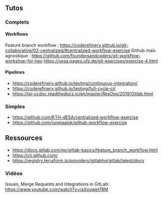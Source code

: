 ## Tutos


### Complets
#### Workflows
Feature branch workflow : https://coderefinery.github.io/git-collaborative/02-centralized/#centralized-workflow-exercise
Github mais agnostique : https://github.com/foundersandcoders/git-workflow-workshop-for-two
https://oesa.pages.ufz.de/git-exercises/exercise-4.html

#### Pipelines
- https://coderefinery.github.io/testing/continuous-integration/
- https://coderefinery.github.io/testing/full-cycle-ci/
- https://tsi-ccdoc.readthedocs.io/en/master/ResOps/2019/Gitlab.html

### Simples
- https://github.com/KTH-dESA/centralized-workflow-exercise
- https://github.com/junejaalok/github-workflow-exercise

## Ressources
- https://docs.gitlab.com/ee/gitlab-basics/feature_branch_workflow.html
- https://cli.github.com/
- https://registry.terraform.io/providers/gitlabhq/gitlab/latest/docs

### Vidéos
Issues, Merge Requests and Integrations in GitLab:
https://www.youtube.com/watch?v=raXvuwet78M